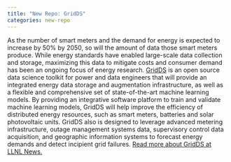 ```yaml
---
title: "New Repo: GridDS"
categories: new-repo
---
```


 As the number of smart meters and the demand for energy is expected to increase by 50% by 2050, so will the amount of data those smart meters produce. While energy standards have enabled large-scale data collection and storage, maximizing this data to mitigate costs and consumer demand has been an ongoing focus of energy research. [GridDS](https://github.com/xanderladd/gridds) is an open source data science toolkit for power and data engineers that will provide an integrated energy data storage and augmentation infrastructure, as well as a flexible and comprehensive set of state-of-the-art machine learning models. By providing an integrative software platform to train and validate machine learning models, GridDS will help improve the efficiency of distributed energy resources, such as smart meters, batteries and solar photovoltaic units. GridDS also is designed to leverage advanced metering infrastructure, outage management systems data, supervisory control data acquisition, and geographic information systems to forecast energy demands and detect incipient grid failures. [Read more about GridDS at LLNL News.](https://www.llnl.gov/news/open-source-data-science-toolkit-energy-gridds)
